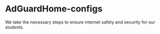 # AdGuardHome-configs
We take the necessary steps to ensure internet safety and security for our students.
